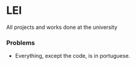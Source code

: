 # LEI
All projects and works done at the university

### Problems
 - Everything, except the code, is in portuguese.
